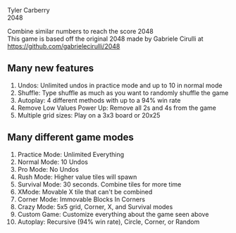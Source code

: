 Tyler Carberry  
2048

Combine similar numbers to reach the score 2048  
This game is based off the original 2048 made by Gabriele Cirulli
at https://github.com/gabrielecirulli/2048


## Many new features

1. Undos: Unlimited undos in practice mode and up to 10 in normal mode
2. Shuffle: Type shuffle as much as you want to randomly shuffle the game
3. Autoplay: 4 different methods with up to a 94% win rate
4. Remove Low Values Power Up: Remove all 2s and 4s from the game 
5. Multiple grid sizes: Play on a 3x3 board or 20x25


## Many different game modes

1. Practice Mode: Unlimited Everything
2. Normal Mode: 10 Undos
3. Pro Mode: No Undos
4. Rush Mode:	Higher value tiles will spawn
5. Survival Mode: 30 seconds. Combine tiles for more time
6. XMode: Movable X tile that can't be combined
7. Corner Mode: Immovable Blocks In Corners
8. Crazy Mode: 5x5 grid, Corner, X, and Survival modes
9. Custom Game: Customize everything about the game seen above
10. Autoplay: Recursive (94% win rate), Circle, Corner, or Random
